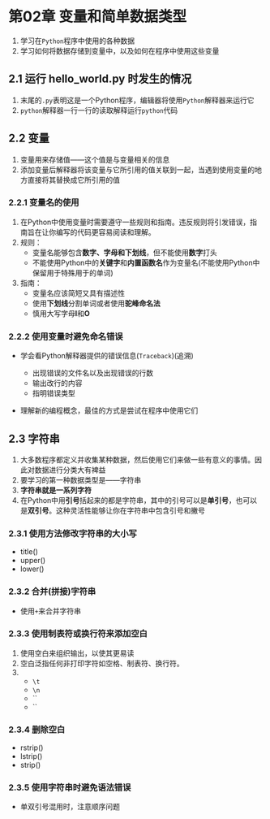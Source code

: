 # 第02章 变量和简单数据类型

1. 学习在`Python`程序中使用的各种数据
2. 学习如何将数据存储到变量中，以及如何在程序中使用这些变量

## 2.1 运行 hello_world.py 时发生的情况

1. 末尾的`.py`表明这是一个Python程序，编辑器将使用`Python`解释器来运行它
2. `python`解释器一行一行的读取解释运行`python`代码

## 2.2 变量

1. 变量用来存储值——这个值是与变量相关的信息
2. 添加变量后解释器将该变量与它所引用的值关联到一起，当遇到使用变量的地方直接将其替换成它所引用的值

### 2.2.1 变量名的使用

1. 在Python中使用变量时需要遵守一些规则和指南。违反规则将引发错误，指南旨在让你编写的代码更容易阅读和理解。
2. 规则：
    + 变量名能够包含**数字、字母和下划线**，但不能使用**数字**打头
    + 不能使用Python中的**关键字**和**内置函数名**作为变量名(不能使用Python中保留用于特殊用于的单词)
3. 指南：
    + 变量名应该简短又具有描述性
    + 使用**下划线**分割单词或者使用**驼峰命名法**
    + 慎用大写字母**I**和**O**

### 2.2.2 使用变量时避免命名错误  
   + 学会看Python解释器提供的错误信息(`Traceback`)(追溯)
      + 出现错误的文件名以及出现错误的行数
      + 输出改行的内容
      + 指明错误类型

   + 理解新的编程概念，最佳的方式是尝试在程序中使用它们

## 2.3 字符串

1. 大多数程序都定义并收集某种数据，然后使用它们来做一些有意义的事情。因此对数据进行分类大有裨益
2. 要学习的第一种数据类型是——字符串
3. **字符串就是一系列字符**
4. 在Python中用**引号**括起来的都是字符串，其中的引号可以是**单引号**，也可以是**双引号**。这种灵活性能够让你在字符串中包含引号和撇号

### 2.3.1 使用方法修改字符串的大小写
   + title()
   + upper()
   + lower()

### 2.3.2  合并(拼接)字符串
   + 使用`+`来合并字符串

### 2.3.3 使用制表符或换行符来添加空白

1. 使用空白来组织输出，以使其更易读
2. 空白泛指任何非打印字符如空格、制表符、换行符。
3. 
   + `\t`
   + `\n`
   + ``
   + ``

### 2.3.4 删除空白
   + rstrip()
   + lstrip()
   + strip()
   
### 2.3.5 使用字符串时避免语法错误
   + 单双引号混用时，注意顺序问题